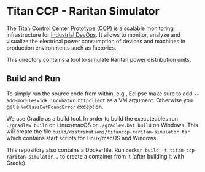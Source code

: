 # Titan CCP - Raritan Simulator

The [Titan Control Center Prototype](http://eprints.uni-kiel.de/43910) (CCP) is a
scalable monitoring infrastructure for [Industrial DevOps](https://industrial-devops.org/).
It allows to monitor, analyze and visualize the electrical power consumption of
devices and machines in production environments such as factories.

This directory contains a tool to simulate Raritan power distribution units.

## Build and Run

To simply run the source code from within, e.g., Eclipse make sure to add
`--add-modules=jdk.incubator.httpclient` as a VM argument. Otherwise you get a
`NoClassDefFoundError` exception.

We use Gradle as a build tool. In order to build the executeables run 
`./gradlew build` on Linux/macOS or `./gradlew.bat build` on Windows. This will
create the file `build/distributions/titanccp-raritan-simulator.tar` which contains
start scripts for Linux/macOS and Windows.

This repository also contains a Dockerfile. Run
`docker build -t titan-ccp-raritan-simulator .` to create a container from it (after
building it with Gradle).